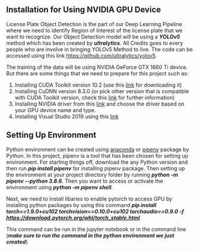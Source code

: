 ## Installation for Using NVIDIA GPU Device
License Plate Object Detection is the part of our Deep Learning Pipeline where we need to identify Region of Interest of the license plate that we want to recognize. Our Object Detection model will be using a ***YOLOv5*** method which has been created by ***ultralytics***. All Credits goes to every people who are involve in bringing YOLOv5 Method to live. The code can be accessed using this link https://github.com/ultralytics/yolov5.

The training of the data will be using NVIDIA GeForce GTX 1660 Ti device. But there are some things that we need to prepare for this project such as:
1. Installing CUDA Toolkit version 10.2 (use this [link](https://developer.nvidia.com/cuda-10.2-download-archive) for downloading it)
2. Installing CuDNN version 8.3.0 (or pick other version that is compatible with CUDA Toolkit version, check this [link](https://developer.nvidia.com/rdp/cudnn-archive) for further information)
3. Installing NVIDIA driver from this [link](https://www.nvidia.com/download/index.aspx) and choose the driver based on your GPU device name and type.
4. Installing Visual Studio 2019 using this [link](https://visualstudio.microsoft.com/thank-you-downloading-visual-studio/?sku=community&rel=16&utm_medium=microsoft&utm_source=docs.microsoft.com&utm_campaign=download+from+relnotes&utm_content=vs2019ga+button) 

## Setting Up Environment
Python environment can be created using [anaconda](https://www.anaconda.com/) or [pipenv](https://pipenv.pypa.io/en/latest/) package by Python. In this project, pipenv is a tool that has been chosen for setting up environment. For starting things off, download the any Python version and then run ***pip install pipenv*** for installing pipenv package. Then setting up the environment at your project directory folder by running ***python -m pipenv --python 3.8.6***. Then you want to access or activate the environment using ***python -m pipenv shell***.

Next, we need to install libaries to enable pytorch to access GPU by installing python packages by using this command
***pip install torch==1.9.0+cu102 torchvision==0.10.0+cu102 torchaudio==0.9.0 -f https://download.pytorch.org/whl/torch_stable.html***

This command can be run in the jupyter notebook or in the command line (***make sure to run the command in the python environment we just created***)
